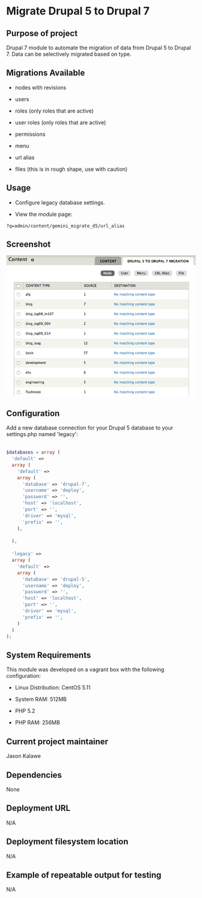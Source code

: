 # Migrate Drupal 5 to Drupal 7

## Purpose of project

Drupal 7 module to automate the migration of data from Drupal 5 to Drupal 7. Data can be selectively migrated based on type.

## Migrations Available

+ nodes with revisions

+ users 

+ roles (only roles that are active)

+ user roles (only roles that are active)

+ permissions

+ menu

+ url alias

+ files (this is in rough shape, use with caution)

## Usage

+ Configure legacy database settings.

+ View the module page:

```
?q=admin/content/gemini_migrate_d5/url_alias
```

## Screenshot

![Alt text](docs/screenshot-node.png?raw=true "Screenshot of node tab")

## Configuration

Add a new database connection for your Drupal 5 database to your settings.php named 'legacy':

```php

$databases = array (
  'default' =>
  array (
    'default' =>
    array (
      'database' => 'drupal-7',
      'username' => 'deploy',
      'password' => '',
      'host' => 'localhost',
      'port' => '',
      'driver' => 'mysql',
      'prefix' => '',
    ),

  ),

  'legacy' =>
  array (
    'default' =>
    array (
      'database' => 'drupal-5',
      'username' => 'deploy',
      'password' => '',
      'host' => 'localhost',
      'port' => '',
      'driver' => 'mysql',
      'prefix' => '',
    )
  )
);  

```

## System Requirements

This module was developed on a vagrant box with the following configuration:

+ Linux Distribution: CentOS 5.11

+ System RAM: 512MB

+ PHP 5.2

+ PHP RAM: 256MB

## Current project maintainer

Jason Kalawe

## Dependencies

None

## Deployment URL

N/A

## Deployment filesystem location

N/A

## Example of repeatable output for testing

N/A